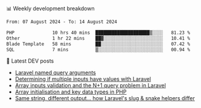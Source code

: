 📊 Weekly development breakdown
<!--START_SECTION:waka-->

```txt
From: 07 August 2024 - To: 14 August 2024

PHP              10 hrs 40 mins  ████████████████████▒░░░░   81.23 %
Other            1 hr 22 mins    ██▓░░░░░░░░░░░░░░░░░░░░░░   10.41 %
Blade Template   58 mins         ██░░░░░░░░░░░░░░░░░░░░░░░   07.42 %
SQL              7 mins          ▒░░░░░░░░░░░░░░░░░░░░░░░░   00.94 %
```

<!--END_SECTION:waka-->

📕 Latest DEV posts
<!-- BLOG-POST-LIST:START -->
- [Laravel named query arguments](https://dev.to/michaelvickersuk/laravel-named-query-arguments-28kd)
- [Determining if multiple inputs have values with Laravel](https://dev.to/michaelvickersuk/determining-if-multiple-inputs-have-values-with-laravel-km6)
- [Array inputs validation and the N+1 query problem in Laravel](https://dev.to/michaelvickersuk/array-inputs-validation-and-the-n1-query-problem-in-laravel-2agb)
- [Array initialisation and key data types in PHP](https://dev.to/michaelvickersuk/array-initialisation-and-key-data-types-in-php-1e5b)
- [Same string, different output... how Laravel&#39;s slug &amp; snake helpers differ](https://dev.to/michaelvickersuk/same-string-different-output-how-laravels-slug-snake-helpers-differ-1ccj)
<!-- BLOG-POST-LIST:END -->
